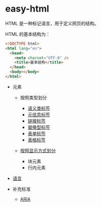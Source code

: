 # easy-html

HTML 是一种标记语言，用于定义网页的结构。

HTML 的基本结构为：

```html
<!DOCTYPE html>
<html lang="en">
  <head>
    <meta charset="UTF-8" />
    <title>基本结构</title>
  </head>
  <body></body>
</html>
```

- 元素

  - 按照类型划分

    - [语义类标签](./语义类标签.md)
    - [元信息标签](./元信息标签.md)
    - [链接标签](./链接标签.md)
    - [替换型标签](./替换型标签.md)
    - [表单标签](./表单标签.md)
    - [表格标签](./表格标签.md)

  - [按照显示方式划分](./块标签及行内标签.md)

    - 块元素
    - 行内元素

- [语言](./语言.md)
- 补充标准
  - [ARIA](./ARIA.md)
